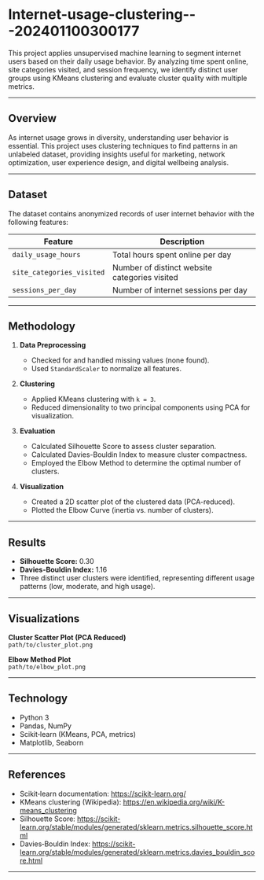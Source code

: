 # Internet-usage-clustering---202401100300177

This project applies unsupervised machine learning to segment internet users based on their daily usage behavior. By analyzing time spent online, site categories visited, and session frequency, we identify distinct user groups using KMeans clustering and evaluate cluster quality with multiple metrics.

---

## Overview

As internet usage grows in diversity, understanding user behavior is essential. This project uses clustering techniques to find patterns in an unlabeled dataset, providing insights useful for marketing, network optimization, user experience design, and digital wellbeing analysis.

---

## Dataset

The dataset contains anonymized records of user internet behavior with the following features:

| Feature                  | Description                                  |
|--------------------------|----------------------------------------------|
| `daily_usage_hours`      | Total hours spent online per day             |
| `site_categories_visited`| Number of distinct website categories visited|
| `sessions_per_day`       | Number of internet sessions per day          |

---

## Methodology

1. **Data Preprocessing**  
   - Checked for and handled missing values (none found).  
   - Used `StandardScaler` to normalize all features.

2. **Clustering**  
   - Applied KMeans clustering with `k = 3`.  
   - Reduced dimensionality to two principal components using PCA for visualization.

3. **Evaluation**  
   - Calculated Silhouette Score to assess cluster separation.  
   - Calculated Davies-Bouldin Index to measure cluster compactness.  
   - Employed the Elbow Method to determine the optimal number of clusters.

4. **Visualization**  
   - Created a 2D scatter plot of the clustered data (PCA-reduced).  
   - Plotted the Elbow Curve (inertia vs. number of clusters).

---

## Results

- **Silhouette Score:** 0.30  
- **Davies-Bouldin Index:** 1.16  
- Three distinct user clusters were identified, representing different usage patterns (low, moderate, and high usage).

---

## Visualizations

**Cluster Scatter Plot (PCA Reduced)**  
`path/to/cluster_plot.png`

**Elbow Method Plot**  
`path/to/elbow_plot.png`

---

## Technology

- Python 3  
- Pandas, NumPy  
- Scikit‑learn (KMeans, PCA, metrics)  
- Matplotlib, Seaborn

---

## References

- Scikit‑learn documentation: https://scikit-learn.org/  
- KMeans clustering (Wikipedia): https://en.wikipedia.org/wiki/K-means_clustering  
- Silhouette Score: https://scikit-learn.org/stable/modules/generated/sklearn.metrics.silhouette_score.html  
- Davies‑Bouldin Index: https://scikit-learn.org/stable/modules/generated/sklearn.metrics.davies_bouldin_score.html  

---
